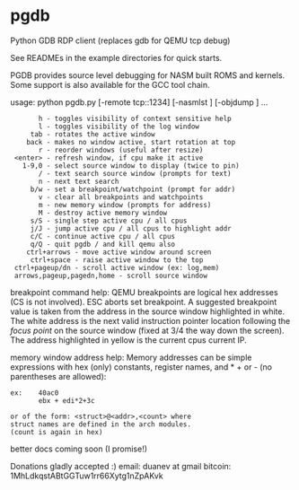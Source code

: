 # pgdb
Python GDB RDP client (replaces gdb for QEMU tcp debug)

See READMEs in the example directories for quick starts.

PGDB provides source level debugging for NASM built ROMS and kernels.
Some support is also available for the GCC tool chain.


usage: python pgdb.py [-remote tcp::1234] [-nasmlst <file1>] [-objdump <file2>] ...

           h - toggles visibility of context sensitive help
           l - toggles visibility of the log window
         tab - rotates the active window
        back - makes no window active, start rotation at top
           r - reorder windows (useful after resize)
     <enter> - refresh window, if cpu make it active
       1-9,0 - select source window to display (twice to pin)
           / - text search source window (prompts for text)
           n - next text search
         b/w - set a breakpoint/watchpoint (prompt for addr)
           v - clear all breakpoints and watchpoints
           m - new memory window (prompts for address)
           M - destroy active memory window
         s/S - single step active cpu / all cpus
         j/J - jump active cpu / all cpus to highlight addr
         c/C - continue active cpu / all cpus
         q/Q - quit pgdb / and kill qemu also
        ctrl+arrows - move active window around screen
         ctrl+space - raise active window to the top
     ctrl+pageup/dn - scroll active window (ex: log,mem)
     arrows,pageup,pagedn,home - scroll source window

breakpoint command help:
    QEMU breakpoints are logical hex addresses (CS is not involved).
    ESC aborts set breakpoint.  A suggested breakpoint value is taken
    from the address in the source window highlighted in white.
    The white address is the next valid instruction pointer location
    following the *focus point* on the source window (fixed at 3/4
    the way down the screen).  The address highlighted in yellow is
    the current cpus current IP.

memory window address help:
    Memory addresses can be simple expressions
    with hex (only) constants, register names,
    and * + or -  (no parentheses are allowed):

    ex:    40ac0
           ebx + edi*2+3c

    or of the form: <struct>@<addr>,<count> where
    struct names are defined in the arch modules.
    (count is again in hex)

better docs coming soon (I promise!)



Donations gladly accepted :)
email: duanev at gmail
bitcoin: 1MhLdkqstABtGGTuw1rr66Xytg1nZpAKvk

